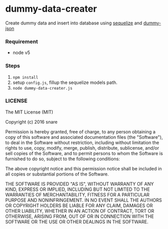 # dummy-data-creater
Create dummy data and insert into database using [sequelize](http://docs.sequelizejs.com/en/latest/) and [dummy-json](https://github.com/webroo/dummy-json)

### Requirement
- node v5

### Steps

1. `npm install`
2. setup `config.js`, fillup the sequelize models path.
3. `node dummy-data-creater.js`


### LICENSE
The MIT License (MIT)

Copyright (c) 2016 snare

Permission is hereby granted, free of charge, to any person obtaining a copy
of this software and associated documentation files (the "Software"), to deal
in the Software without restriction, including without limitation the rights
to use, copy, modify, merge, publish, distribute, sublicense, and/or sell
copies of the Software, and to permit persons to whom the Software is
furnished to do so, subject to the following conditions:

The above copyright notice and this permission notice shall be included in all
copies or substantial portions of the Software.

THE SOFTWARE IS PROVIDED "AS IS", WITHOUT WARRANTY OF ANY KIND, EXPRESS OR
IMPLIED, INCLUDING BUT NOT LIMITED TO THE WARRANTIES OF MERCHANTABILITY,
FITNESS FOR A PARTICULAR PURPOSE AND NONINFRINGEMENT. IN NO EVENT SHALL THE
AUTHORS OR COPYRIGHT HOLDERS BE LIABLE FOR ANY CLAIM, DAMAGES OR OTHER
LIABILITY, WHETHER IN AN ACTION OF CONTRACT, TORT OR OTHERWISE, ARISING FROM,
OUT OF OR IN CONNECTION WITH THE SOFTWARE OR THE USE OR OTHER DEALINGS IN THE
SOFTWARE.

